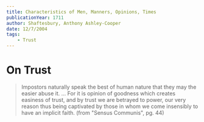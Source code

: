 ```yaml
---
title: Characteristics of Men, Manners, Opinions, Times
publicationYear: 1711
author: Shaftesbury, Anthony Ashley-Cooper
date: 12/7/2004
tags:
    - Trust
---
```


# On Trust

> Impostors naturally speak the best of human nature that they may the easier abuse it. ... For it is opinion of goodness which creates easiness of trust, and by trust we are betrayed to power, our very reason thus being captivated by those in whom we come insensibly to have an implicit faith. (from "Sensus Communis", pg. 44)



